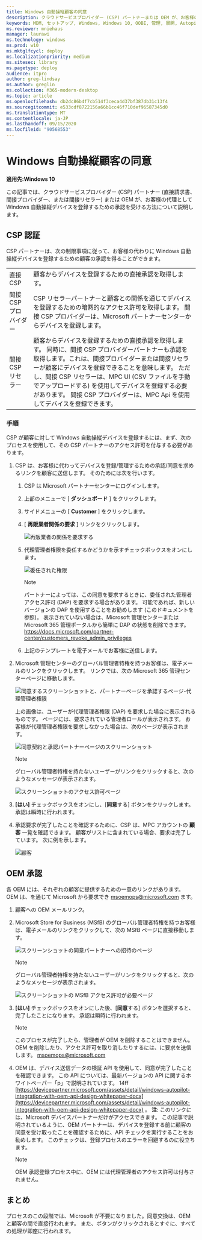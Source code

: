 ```yaml
---
title: Windows 自動操縦顧客の同意
description: クラウドサービスプロバイダー (CSP) パートナーまたは OEM が、お客様の代理として Windows 自動操縦デバイスを登録するために顧客の承認を受ける方法について説明します。
keywords: MDM, セットアップ, Windows, Windows 10, OOBE, 管理, 展開, Autopilot, ZTD, ゼロタッチ, パートナー, MSFB, Intune
ms.reviewer: mniehaus
manager: laurawi
ms.technology: windows
ms.prod: w10
ms.mktglfcycl: deploy
ms.localizationpriority: medium
ms.sitesec: library
ms.pagetype: deploy
audience: itpro
author: greg-lindsay
ms.author: greglin
ms.collection: M365-modern-desktop
ms.topic: article
ms.openlocfilehash: db2dc86b4f7cb514f3ceca4d37bf387db31c13f4
ms.sourcegitcommit: e533cdf8722156a66b1cc46f710def96587345d0
ms.translationtype: MT
ms.contentlocale: ja-JP
ms.lasthandoff: 09/15/2020
ms.locfileid: "90568553"
---
```

# <a name="windows-autopilot-customer-consent"></a>Windows 自動操縦顧客の同意

**適用先:Windows 10**

この記事では、クラウドサービスプロバイダー (CSP) パートナー (直接請求書、間接プロバイダー、または間接リセラー) または OEM が、お客様の代理として Windows 自動操縦デバイスを登録するための承認を受ける方法について説明します。

## <a name="csp-authorization"></a>CSP 認証

CSP パートナーは、次の制限事項に従って、お客様の代わりに Windows 自動操縦デバイスを登録するための顧客の承認を得ることができます。

<table>
<tr><td>直接 CSP<td>顧客からデバイスを登録するための直接承認を取得します。
<tr><td>間接 CSP プロバイダー<td>CSP リセラーパートナーと顧客との関係を通じてデバイスを登録するための暗黙的なアクセス許可を取得します。 間接 CSP プロバイダーは、Microsoft パートナーセンターからデバイスを登録します。
<tr><td>間接 CSP リセラー<td>顧客からデバイスを登録するための直接承認を取得します。 同時に、間接 CSP プロバイダーパートナーも承認を取得します。これは、間接プロバイダーまたは間接リセラーが顧客にデバイスを登録できることを意味します。 ただし、間接 CSP リセラーは、MPC UI (CSV ファイルを手動でアップロードする) を使用してデバイスを登録する必要があります。 間接 CSP プロバイダーは、MPC Api を使用してデバイスを登録できます。
</table>

### <a name="steps"></a>手順

CSP が顧客に対して Windows 自動操縦デバイスを登録するには、まず、次のプロセスを使用して、その CSP パートナーのアクセス許可を付与する必要があります。

1. CSP は、お客様に代わってデバイスを登録/管理するための承認/同意を求めるリンクを顧客に送信します。 そのためには次を行います。
    1. CSP は Microsoft パートナーセンターにログインします。
    2. 上部のメニューで [ **ダッシュボード** ] をクリックします。
    3. サイドメニューの [ **Customer** ] をクリックします。
    4. [ **再販業者関係の要求** ] リンクをクリックします。

        ![再販業者の関係を要求する](images/csp1.png)
 
    5. 代理管理者権限を委任するかどうかを示すチェックボックスをオンにします。
 
        ![委任された権限](images/csp2.png)

        > [!NOTE]
        > パートナーによっては、この同意を要求するときに、委任された管理者アクセス許可 (DAP) を要求する場合があります。 可能であれば、新しいバージョンの DAP を使用することをお勧めします (このドキュメントを参照)。 表示されていない場合は、Microsoft 管理センターまたは Microsoft 365 管理ポータルから簡単に DAP の状態を削除できます。 https://docs.microsoft.com/partner-center/customers_revoke_admin_privileges
    6. 上記のテンプレートを電子メールでお客様に送信します。

2. Microsoft 管理センターのグローバル管理者特権を持つお客様は、電子メールのリンクをクリックします。 リンクでは、次の Microsoft 365 管理センターページに移動します。

    ![同意するスクリーンショットと、パートナーページを承認するページ-代理管理者権限](images/csp3a.png)

    上の画像は、ユーザーが代理管理者権限 (DAP) を要求した場合に表示されるものです。 ページには、要求されている管理者ロールが表示されます。 お客様が代理管理者権限を要求しなかった場合は、次のページが表示されます。

    ![同意契約と承認パートナーページのスクリーンショット](images/csp3b.png) 

    > [!NOTE]
    > グローバル管理者特権を持たないユーザーがリンクをクリックすると、次のようなメッセージが表示されます。

    ![スクリーンショットのアクセス許可ページ](images/csp4.png)

3. **[はい]** チェックボックスをオンにし、[**同意**する] ボタンをクリックします。 承認は瞬時に行われます。
4. 承認要求が完了したことを確認するために、CSP は、MPC アカウントの **顧客** 一覧を確認できます。 顧客がリストに含まれている場合、要求は完了しています。 次に例を示します。

    ![顧客](images/csp5.png)

## <a name="oem-authorization"></a>OEM 承認

各 OEM には、それぞれの顧客に提供するための一意のリンクがあります。 OEM は、を通じて Microsoft から要求でき msoemops@microsoft.com ます。

1. 顧客への OEM メールリンク。
2. Microsoft Store for Business (MSfB) のグローバル管理者特権を持つお客様は、電子メールのリンクをクリックして、次の MSfB ページに直接移動します。

    ![スクリーンショットの同意パートナーへの招待のページ](images/csp6.png)

    > [!NOTE]
    > グローバル管理者特権を持たないユーザーがリンクをクリックすると、次のようなメッセージが表示されます。

    ![スクリーンショットの MSfB アクセス許可が必要ページ](images/csp7.png)

3. **[はい]** チェックボックスをオンにした後、[**同意**する] ボタンを選択すると、完了したことになります。 承認は瞬時に行われます。

    > [!NOTE]
    > このプロセスが完了したら、管理者が OEM を削除することはできません。 OEM を削除したり、アクセス許可を取り消したりするには、に要求を送信します。 msoemops@microsoft.com

4. OEM は、デバイス送信データの検証 API を使用して、同意が完了したことを確認できます。 この API については、最新バージョンの API に関するホワイトペーパー「p」で説明されています。 14ff [https://devicepartner.microsoft.com/assets/detail/windows-autopilot-integration-with-oem-api-design-whitepaper-docx](https://devicepartner.microsoft.com/assets/detail/windows-autopilot-integration-with-oem-api-design-whitepaper-docx) 。 **注**: このリンクには、Microsoft デバイスパートナーだけがアクセスできます。 この記事で説明されているように、OEM パートナーは、デバイスを登録する前に顧客の同意を受け取ったことを確認するために、API チェックを実行することをお勧めします。 このチェックは、登録プロセスのエラーを回避するのに役立ちます。

    > [!NOTE]
    > OEM 承認登録プロセス中に、OEM には代理管理者のアクセス許可は付与されません。

## <a name="summary"></a>まとめ

プロセスのこの段階では、Microsoft が不要になりました。同意交換は、OEM と顧客の間で直接行われます。 また、ボタンがクリックされるとすぐに、すべての処理が即座に行われます。
